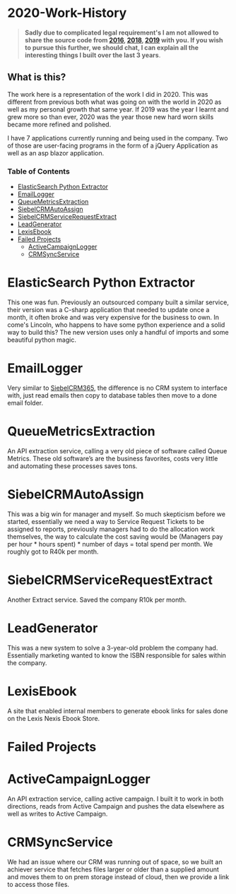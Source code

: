 # 2020-Work-History


 > **Sadly due to complicated legal requirement's I am not allowed to share the source code from [2016](https://github.com/Lwachira/2016-Internship), [2018](https://github.com/Lwachira/2018-Work-History), [2019](https://github.com/Lwachira/2019-Work-History) with you. If you wish to pursue this further, we should chat, I can explain all the interesting things I built over the last 3 years**.

## What is this?

The work here is a representation of the work I did in 2020. This was different from previous both what was going on with the world in 2020 as well as my personal growth that same year. If 2019 was the year I learnt and grew more so than ever, 2020 was the year those new hard worn skills became more refined and polished. 

I have 7 applications currently running and being used in the company. Two of those are user-facing programs in the form of a jQuery Application as well as an asp blazor application. 


### Table of Contents
- [ElasticSearch Python Extractor](#elasticsearch-python-extractor)
- [EmailLogger](#emaillogger)
- [QueueMetricsExtraction](#queuemetricsextraction)
- [SiebelCRMAutoAssign](#siebelcrmautoassign)
- [SiebelCRMServiceRequestExtract](#siebelcrmservicerequestextract)
- [LeadGenerator](#leadgenerator)
- [LexisEbook](#lexisebook)
- [Failed Projects](#failed-projects)
    - [ActiveCampaignLogger](#activecampaignlogger)
    - [CRMSyncService](#crmsyncservice)
    

# ElasticSearch Python Extractor

This one was fun. Previously an outsourced company built a similar service, their version was a C-sharp application that needed to update once a month, it often broke and was very expensive for the business to own. In come's Lincoln, who happens to have some python experience and a solid way to build this? The new version uses only a handful of imports and some beautiful python magic.

# EmailLogger
Very similar to [SiebelCRM365](https://github.com/Lwachira/2019-Work-History), the difference is no CRM system to interface with, just read emails then copy to database tables then move to a done email folder.

# QueueMetricsExtraction
An API extraction service, calling a very old piece of software called Queue Metrics. These old software’s are the business favorites, costs very little and automating these processes saves tons.

# SiebelCRMAutoAssign
This was a big win for manager and myself. So much skepticism before we started, essentially we need a way to Service Request Tickets to be assigned to reports, previously managers had to do the allocation work themselves, the way to calculate the cost saving would be (Managers pay per hour * hours spent) * number of days = total spend per month. We roughly got to R40k per month.

# SiebelCRMServiceRequestExtract
Another Extract service. Saved the company R10k per month.

# LeadGenerator
This was a new system to solve a 3-year-old problem the company had. Essentially marketing wanted to know the ISBN responsible for sales within the company.

# LexisEbook
A site that enabled internal members to generate ebook links for sales done on the Lexis Nexis Ebook Store.

# Failed Projects

# ActiveCampaignLogger

An API extraction service, calling active campaign. I built it to work in both directions, reads from Active Campaign and pushes the data elsewhere as well as writes to Active Campaign. 

# CRMSyncService
We had an issue where our CRM was running out of space, so we built an achiever service that fetches files larger or older than a supplied amount and moves them to on prem storage instead of cloud, then we provide a link to access those files.
